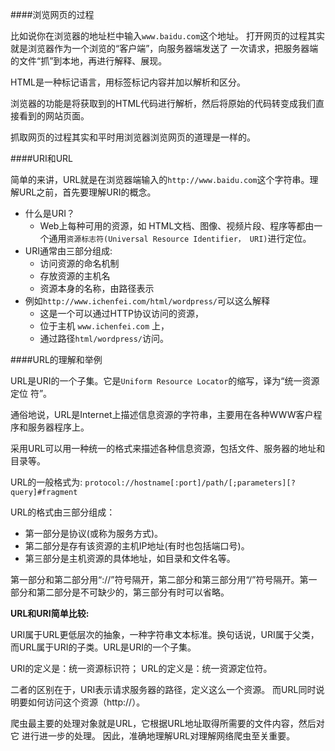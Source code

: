 ####浏览网页的过程


比如说你在浏览器的地址栏中输入`www.baidu.com`这个地址。
打开网页的过程其实就是浏览器作为一个浏览的“客户端”，向服务器端发送了 一次请求，把服务器端的文件“抓”到本地，再进行解释、展现。

HTML是一种标记语言，用标签标记内容并加以解析和区分。

浏览器的功能是将获取到的HTML代码进行解析，然后将原始的代码转变成我们直接看到的网站页面。

抓取网页的过程其实和平时用浏览器浏览网页的道理是一样的。

####URI和URL

简单的来讲，URL就是在浏览器端输入的`http://www.baidu.com`这个字符串。理解URL之前，首先要理解URI的概念。

* 什么是URI？
    - Web上每种可用的资源，如 HTML文档、图像、视频片段、程序等都由一个通用`资源标志符(Universal Resource Identifier， URI)`进行定位。 
* URI通常由三部分组成:
    - 访问资源的命名机制
    - 存放资源的主机名
    - 资源本身的名称，由路径表示
* 例如`http://www.ichenfei.com/html/wordpress/`可以这么解释
    - 这是一个可以通过HTTP协议访问的资源，
    - 位于主机 `www.ichenfei.com` 上，
    - 通过路径`html/wordpress/`访问。 

####URL的理解和举例

URL是URI的一个子集。它是`Uniform Resource Locator`的缩写，译为“统一资源定位 符”。

通俗地说，URL是Internet上描述信息资源的字符串，主要用在各种WWW客户程序和服务器程序上。

采用URL可以用一种统一的格式来描述各种信息资源，包括文件、服务器的地址和目录等。

URL的一般格式为:
`protocol://hostname[:port]/path/[;parameters][?query]#fragment`

URL的格式由三部分组成： 

* 第一部分是协议(或称为服务方式)。
* 第二部分是存有该资源的主机IP地址(有时也包括端口号)。
* 第三部分是主机资源的具体地址，如目录和文件名等。

第一部分和第二部分用“://”符号隔开，第二部分和第三部分用“/”符号隔开。第一部分和第二部分是不可缺少的，第三部分有时可以省略。 

**URL和URI简单比较:**

URI属于URL更低层次的抽象，一种字符串文本标准。换句话说，URI属于父类，而URL属于URI的子类。URL是URI的一个子集。

URI的定义是：统一资源标识符；
URL的定义是：统一资源定位符。

二者的区别在于，URI表示请求服务器的路径，定义这么一个资源。
而URL同时说明要如何访问这个资源（http://）。

爬虫最主要的处理对象就是URL，它根据URL地址取得所需要的文件内容，然后对它 进行进一步的处理。
因此，准确地理解URL对理解网络爬虫至关重要。